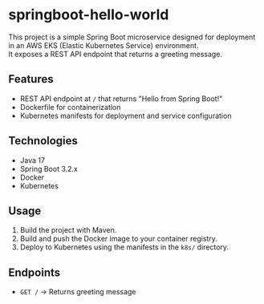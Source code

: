 # springboot-hello-world

This project is a simple Spring Boot microservice designed for deployment in an AWS EKS (Elastic Kubernetes Service) environment.  
It exposes a REST API endpoint that returns a greeting message.

## Features

- REST API endpoint at `/` that returns "Hello from Spring Boot!"
- Dockerfile for containerization
- Kubernetes manifests for deployment and service configuration

## Technologies

- Java 17
- Spring Boot 3.2.x
- Docker
- Kubernetes

## Usage

1. Build the project with Maven.
2. Build and push the Docker image to your container registry.
3. Deploy to Kubernetes using the manifests in the `k8s/` directory.

## Endpoints

- `GET /` → Returns greeting message

